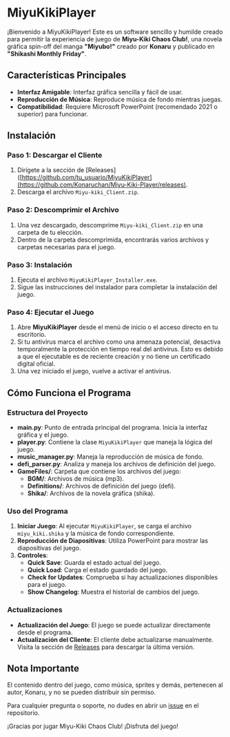 # MiyuKikiPlayer

¡Bienvenido a MiyuKikiPlayer! Este es un software sencillo y humilde creado para permitir la experiencia de juego de **Miyu-Kiki Chaos Club!**, una novela gráfica spin-off del manga **"Miyubo!"** creado por **Konaru** y publicado en **"Shikashi Monthly Friday"**.

## Características Principales

- **Interfaz Amigable**: Interfaz gráfica sencilla y fácil de usar.
- **Reproducción de Música**: Reproduce música de fondo mientras juegas.
- **Compatibilidad**: Requiere Microsoft PowerPoint (recomendado 2021 o superior) para funcionar.

## Instalación

### Paso 1: Descargar el Cliente

1. Dirígete a la sección de [Releases]([https://github.com/tu_usuario/MiyuKikiPlayer](https://github.com/Konaruchan/Miyu-Kiki-Player/releases).
2. Descarga el archivo `Miyu-kiki_Client.zip`.

### Paso 2: Descomprimir el Archivo

1. Una vez descargado, descomprime `Miyu-kiki_Client.zip` en una carpeta de tu elección.
2. Dentro de la carpeta descomprimida, encontrarás varios archivos y carpetas necesarias para el juego.

### Paso 3: Instalación

1. Ejecuta el archivo `MiyuKikiPlayer_Installer.exe`.
2. Sigue las instrucciones del instalador para completar la instalación del juego.

### Paso 4: Ejecutar el Juego

1. Abre **MiyuKikiPlayer** desde el menú de inicio o el acceso directo en tu escritorio.
2. Si tu antivirus marca el archivo como una amenaza potencial, desactiva temporalmente la protección en tiempo real del antivirus. Esto es debido a que el ejecutable es de reciente creación y no tiene un certificado digital oficial.
3. Una vez iniciado el juego, vuelve a activar el antivirus.

## Cómo Funciona el Programa

### Estructura del Proyecto

- **main.py**: Punto de entrada principal del programa. Inicia la interfaz gráfica y el juego.
- **player.py**: Contiene la clase `MiyuKikiPlayer` que maneja la lógica del juego.
- **music_manager.py**: Maneja la reproducción de música de fondo.
- **defi_parser.py**: Analiza y maneja los archivos de definición del juego.
- **GameFiles/**: Carpeta que contiene los archivos del juego:
  - **BGM/**: Archivos de música (mp3).
  - **Definitions/**: Archivos de definición del juego (defi).
  - **Shika/**: Archivos de la novela gráfica (shika).

### Uso del Programa

1. **Iniciar Juego**: Al ejecutar `MiyuKikiPlayer`, se carga el archivo `miyu_kiki.shika` y la música de fondo correspondiente.
2. **Reproducción de Diapositivas**: Utiliza PowerPoint para mostrar las diapositivas del juego.
3. **Controles**:
   - **Quick Save**: Guarda el estado actual del juego.
   - **Quick Load**: Carga el estado guardado del juego.
   - **Check for Updates**: Comprueba si hay actualizaciones disponibles para el juego.
   - **Show Changelog**: Muestra el historial de cambios del juego.

### Actualizaciones

- **Actualización del Juego**: El juego se puede actualizar directamente desde el programa.
- **Actualización del Cliente**: El cliente debe actualizarse manualmente. Visita la sección de [Releases](https://github.com/Konaruchan/Miyu-Kiki-Player/releases) para descargar la última versión.

## Nota Importante

El contenido dentro del juego, como música, sprites y demás, pertenecen al autor, Konaru, y no se pueden distribuir sin permiso.

Para cualquier pregunta o soporte, no dudes en abrir un [issue](https://github.com/Konaruchan/Miyu-Kiki-Player/issues) en el repositorio.

¡Gracias por jugar Miyu-Kiki Chaos Club! ¡Disfruta del juego!

